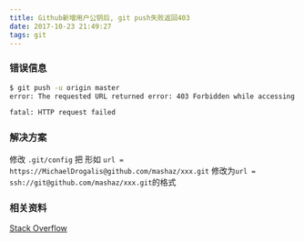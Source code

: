 ```yaml
---
title: Github新增用户公钥后, git push失败返回403
date: 2017-10-23 21:49:27
tags: git
---
```


### 错误信息

```bash
$ git push -u origin master
error: The requested URL returned error: 403 Forbidden while accessing https://github.com/mashaz/xxx.git

fatal: HTTP request failed
```

### 解决方案

修改 ```.git/config```
把 形如 ```url = https://MichaelDrogalis@github.com/mashaz/xxx.git``` 修改为```url = ssh://git@github.com/mashaz/xxx.git```的格式

### 相关资料

[Stack Overflow](https://stackoverflow.com/questions/7438313/pushing-to-git-returning-error-code-403-fatal-http-request-failed)


